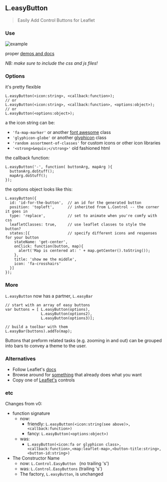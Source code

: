 ## L.easyButton

> Easily Add Control Buttons for Leaflet

### Use

![example](https://raw.githubusercontent.com/CliffCloud/Leaflet.EasyButton/dist/img/alert_example.gif)

proper [demos and docs](http://danielmontague.com/projects/easyButton.js/v1/examples/)

_NB: make sure to include the css and js files!_

### Options

it's pretty flexible

    L.easyButton(<icon:string>, <callback:function>);
    // or
    L.easyButton(<icon:string>, <callback:function>, <options:object>);
    // or
    L.easyButton(<options:object>);

a the icon string can be:

* `'fa-map-marker'` or another [font awesome](http://fortawesome.github.io/Font-Awesome/icons/) class
* `'glyphicon-globe'` or another [glyphicon](http://getbootstrap.com/components/#glyphicons-glyphs) class
* `'random assortment-of-classes'` for custom icons or other icon libraries
* `'<strong>&equiv;</strong>'` old fashioned html

the callback function:

    L.easyButton('-', function( buttonArg, mapArg ){
      buttonArg.doStuff();
      mapArg.doStuff();
    });

the options object looks like this:

    L.easyButton({
      id: 'id-for-the-button',  // an id for the generated button
      position: 'topleft',      // inherited from L.Control -- the corner it goes in
      type: 'replace',          // set to animate when you're comfy with css
      leafletClasses: true,     // use leaflet classes to style the button?
      states:[{                 // specify different icons and responses for your button
        stateName: 'get-center',
        onClick: function(button, map){
          alert('Map is centered at: ' + map.getCenter().toString());
        },
        title: 'show me the middle',
        icon: 'fa-crosshairs'
      }]
    });

### More

`L.easyButton` now has a partner, `L.easyBar`

    // start with an array of easy buttons
    var buttons = [ L.easyButton(options),
                    L.easyButton(options2),
                    L.easyButton(options3)];

    // build a toolbar with them
    L.easyBar(buttons).addTo(map);

Buttons that preform related tasks (e.g. zooming in and out) can be
grouped into bars to convey a theme to the user.

### Alternatives

* Follow Leaflet's [docs](http://leafletjs.com/reference.html)
* Browse around for [something](leafletjs.com/plugins.html) that already does what you want
* Copy one of [Leaflet's](https://github.com/Leaflet/Leaflet/tree/master/src/control) controls

### etc

Changes from v0:
  * function signature
    * now:
      * friendly: `L.easyButton(<icon:string(see above)>,<callback:function>)`
      * fancy: `L.easyButton(<options:object>)`
    * was:
      * `L.easyButton(<icon:fa or glyphicon class>,<callback:function>,<map:leaflet-map>,<button-title:string>,<button-id:string>)`
  * The Constructor Name
    * now: `L.Control.EasyButton ` (no trailing 's')
    * was: `L.Control.EasyButtons` (trailing 's')
    * The factory, `L.easyButton`, is unchanged
